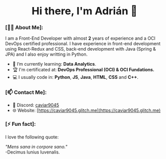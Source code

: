 ### <div align="center"><h1>Hi there, I'm Adrián 👋</h1></div>  

### [🙋‍♂️ About Me]:
I am a Front-End Developer with almost <b>2</b> years of experience and a OCI DevOps certified professional. I have experience in front-end development using React-Redux and CSS, back-end development with Java (Spring & JPA) and I also enjoy writting in Python.

- 📕 I’m currently learning: <b>Data Analytics</b>.
- 🏆 I'm certificated at: <b> DevOps Professional (OCI) & OCI Fundations. </b>
- 💻 I usually code in: <b>Python</b>, <b>JS</b>, <b>Java</b>, <b>HTML</b>, <b>CSS</b> and <b>C++</b>.

### [📫 Contact Me]:

- 💭 Discord: [caviar9045](https://discordapp.com/users/485235416673419266)
- 🌐 Website: [https://caviar9045.glitch.me](https://caviar9045.glitch.me)

### [⚡ Fun fact]:

I love the following quote:

<i>"Mens sana in corpore sano."</i> <br/>
-Decimus Iunius Iuvenalis.

<!--
**Caviar9045/Caviar9045** is a ✨ _special_ ✨ repository because its `README.md` (this file) appears on your GitHub profile.

Here are some ideas to get you started:

- 🔭 I’m currently working on ...
- 🌱 I’m currently learning ...
- 👯 I’m looking to collaborate on ...
- 🤔 I’m looking for help with ...
- 💬 Ask me about ...
- 📫 How to reach me: ...
- 😄 Pronouns: ...
- ⚡ Fun fact: ...
-->
